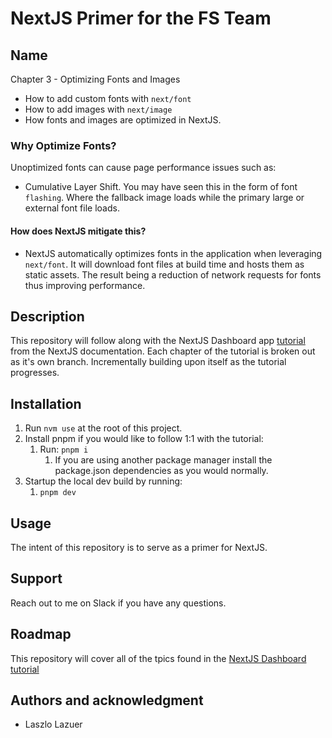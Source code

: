 # NextJS Primer for the FS Team

## Name

Chapter 3 - Optimizing Fonts and Images

* How to add custom fonts with `next/font`
* How to add images with `next/image`
* How fonts and images are optimized in NextJS.

### Why Optimize Fonts?

Unoptimized fonts can cause page performance issues such as:

* Cumulative Layer Shift. You may have seen this in the form of font `flashing`. Where the fallback image loads while the primary large or external font file loads.

#### How does NextJS mitigate this?

* NextJS automatically optimizes fonts in the application when leveraging `next/font`. It will download font files at build time and hosts them as static assets. The result being a reduction of network requests for fonts thus improving performance.

## Description

This repository will follow along with the NextJS Dashboard app [tutorial](https://nextjs.org/learn/dashboard-app) from the NextJS documentation. Each chapter of the tutorial is broken out as it's own branch. Incrementally building upon itself as the tutorial progresses.

## Installation

1. Run `nvm use` at the root of this project.
2. Install pnpm if you would like to follow 1:1 with the tutorial:
   1. Run: `pnpm i`
      1. If you are using another package manager install the package.json dependencies as you would normally.
3. Startup the local dev build by running:
   1. `pnpm dev`

## Usage

The intent of this repository is to serve as a primer for NextJS.

## Support

Reach out to me on Slack if you have any questions.

## Roadmap

This repository will cover all of the tpics found in the [NextJS Dashboard tutorial](https://nextjs.org/learn/dashboard-app/css-styling)

## Authors and acknowledgment

* Laszlo Lazuer
